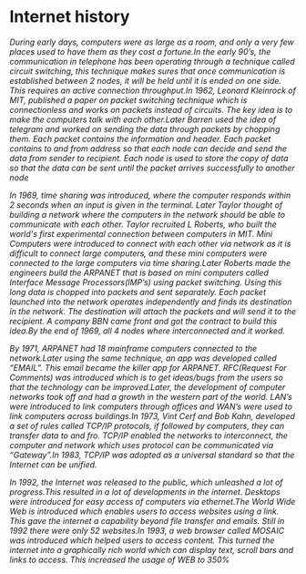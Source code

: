 # Internet history

*During early days, computers were as large as a room, and only a very few places used to have them as they cost a fortune.In the early 90’s, the communication in telephone has been operating through a technique called circuit switching, this technique makes sures that once communication is established between 2 nodes, it will be held until it is ended on one side. This requires an active connection throughput.In 1962, Leonard Kleinrock of MIT, published a paper on packet switching technique which is connectionless and works on packets instead of circuits. The key idea is to make the computers talk with each other.Later Barren used the idea of telegram and worked on sending the data through packets by chopping them. Each packet contains the information and header. Each packet contains to and from address so that each node can decide and send the data from sender to recipient. Each node is used to store the copy of data so that the data can be sent until the packet arrives successfully to another node*

*In 1969, time sharing was introduced, where the computer responds within 2 seconds when an input is given in the terminal. Later Taylor thought of building a network where the computers in the network should be able to communicate with each other. Taylor recruited L Roberts, who built the world's first experimental connection between computers in MIT. Mini Computers were introduced to connect with each other via network as it is difficult to connect large computers, and these mini computers were connected to the large computers via time sharing.Later Roberts made the engineers build the ARPANET that is based on mini computers called Interface Message Processors(IMP’s) using packet switching. Using this long data is chopped into packets and sent separately. Each packet launched into the network operates independently and finds its destination in the network. The destination will attach the packets and will send it to the recipient. A company BBN came front and got the contract to build this idea.By the end of 1969, all 4 nodes where interconnected and it worked.*

*By 1971, ARPANET had 18 mainframe computers connected to the network.Later using the same technique, an app was developed called “EMAIL”. This email became the killer app for ARPANET. RFC(Request For Comments) was introduced which is to get ideas/bugs from the users so that the technology can be improved.Later, the development of computer networks took off and had a growth in the western part of the world. LAN’s were introduced to link computers through offices and WAN’s were used to link computers across buildings.In 1973, Vint Cerf and Bob Kahn, developed a set of rules called TCP/IP protocols, if followed by computers, they can transfer data to and fro. TCP/IP enabled the networks to interconnect, the computer and network which uses protocol can be communicated via “Gateway”.In 1983, TCP/IP was adopted as a universal standard so that the Internet can be unified.*

*In 1992, the Internet was released to the public, which unleashed a lot of progress.This resulted in a lot of developments in the internet. Desktops were introduced for easy access of computers via ethernet.The World Wide Web is introduced which enables users to access websites using a link. This gave the internet a capability beyond file transfer and emails. Still in 1992 there were only 52 websites.In 1993, a web browser called MOSAIC was introduced which helped users to access content. This turned the internet into a graphically rich world which can display text, scroll bars and links to access. This increased the usage of WEB to 350%*
